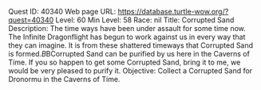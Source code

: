 Quest ID: 40340
Web page URL: https://database.turtle-wow.org/?quest=40340
Level: 60
Min Level: 58
Race: nil
Title: Corrupted Sand
Description: The time ways have been under assault for some time now. The Infinite Dragonflight has begun to work against us in every way that they can imagine. It is from these shattered timeways that Corrupted Sand is formed.$B$BCorrupted Sand can be purified by us here in the Caverns of Time. If you so happen to get some Corrupted Sand, bring it to me, we would be very pleased to purify it.
Objective: Collect a Corrupted Sand for Dronormu in the Caverns of Time.
